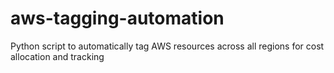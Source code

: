# aws-tagging-automation
Python script to automatically tag AWS resources across all regions for cost allocation and tracking
